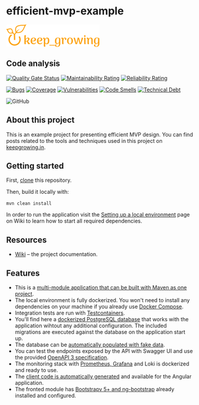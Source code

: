# efficient-mvp-example

[![keep_growing logo](readme-images/logo_250x60.png)](https://keepgrowing.in/)

## Code analysis

[![Quality Gate Status](https://sonarcloud.io/api/project_badges/measure?project=little-pinecone_efficient-mvp-example&metric=alert_status)](https://sonarcloud.io/dashboard?id=little-pinecone_efficient-mvp-example)
[![Maintainability Rating](https://sonarcloud.io/api/project_badges/measure?project=little-pinecone_efficient-mvp-example&metric=sqale_rating)](https://sonarcloud.io/dashboard?id=little-pinecone_efficient-mvp-example)
[![Reliability Rating](https://sonarcloud.io/api/project_badges/measure?project=little-pinecone_efficient-mvp-example&metric=reliability_rating)](https://sonarcloud.io/dashboard?id=little-pinecone_efficient-mvp-example)

[![Bugs](https://sonarcloud.io/api/project_badges/measure?project=little-pinecone_efficient-mvp-example&metric=bugs)](https://sonarcloud.io/dashboard?id=little-pinecone_efficient-mvp-example)
[![Coverage](https://sonarcloud.io/api/project_badges/measure?project=little-pinecone_efficient-mvp-example&metric=coverage)](https://sonarcloud.io/dashboard?id=little-pinecone_efficient-mvp-example)
[![Vulnerabilities](https://sonarcloud.io/api/project_badges/measure?project=little-pinecone_efficient-mvp-example&metric=vulnerabilities)](https://sonarcloud.io/dashboard?id=little-pinecone_efficient-mvp-example)
[![Code Smells](https://sonarcloud.io/api/project_badges/measure?project=little-pinecone_efficient-mvp-example&metric=code_smells)](https://sonarcloud.io/dashboard?id=little-pinecone_efficient-mvp-example)
[![Technical Debt](https://sonarcloud.io/api/project_badges/measure?project=little-pinecone_efficient-mvp-example&metric=sqale_index)](https://sonarcloud.io/dashboard?id=little-pinecone_efficient-mvp-example)

![GitHub](https://img.shields.io/github/license/little-pinecone/efficient-mvp-example)

## About this project

This is an example project for presenting efficient MVP design.
You can find posts related to the tools and techniques used in this project on [keepgrowing.in](https://keepgrowing.in/?s=efficient-mvp-example).

## Getting started
First, [clone](https://docs.github.com/en/github/creating-cloning-and-archiving-repositories/cloning-a-repository-from-github/cloning-a-repository) this repository.

Then, build it locally with:

```shell
mvn clean install
```

In order to run the application visit the [Setting up a local environment](https://github.com/little-pinecone/efficient-mvp-example/wiki/Setting-up-a-local-environment) page on Wiki to learn how to start all required dependencies.

## Resources

* [Wiki](https://github.com/little-pinecone/efficient-mvp-example/wiki) – the project documentation.

## Features

* This is a [multi-module application that can be built with Maven as one project](https://keepgrowing.in/java/springboot/integrate-angular-with-a-spring-boot-project/).
* The local environment is fully dockerized. You won't need to install any dependencies on your machine if you already use [Docker Compose](https://docs.docker.com/compose/).
* Integration tests are run with [Testcontainers](https://www.testcontainers.org/).
* You'll find here a [dockerized PostgreSQL database](https://keepgrowing.in/tools/set-up-a-postgresql-database-with-docker/) that works with the application wihtout any additional configuration. The included migrations are executed against the database on the application start up.
* The database can be [automatically populated with fake data](https://keepgrowing.in/tools/how-i-enhanced-my-project-by-generating-custom-fake-data-with-dummy4j/).
* You can test the endpoints exposed by the API with Swagger UI and use the provided [OpenAPI 3 specification](https://keepgrowing.in/java/springboot/easy-openapi-3-specification-for-your-spring-boot-api/).
* The monitoring stack with [Prometheus, Grafana](https://keepgrowing.in/tools/how-to-set-up-grafana-with-docker-and-connect-it-to-prometheus/) and Loki is dockerized and ready to use.
* The [client code is automatically generated](https://codesoapbox.dev/generate-client-code-from-spring-boot-using-maven/) and available for the Angular application.
* The fronted module has [Bootstrapv 5+ and ng-bootstrap](https://keepgrowing.in/angular/how-to-add-bootstrap-to-your-angular-project-with-ng-bootstrap/) already installed and configured.
